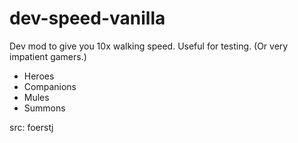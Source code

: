 # dev-speed-vanilla

Dev mod to give you 10x walking speed. Useful for testing. (Or very impatient gamers.)
- Heroes
- Companions
- Mules
- Summons

src: foerstj
